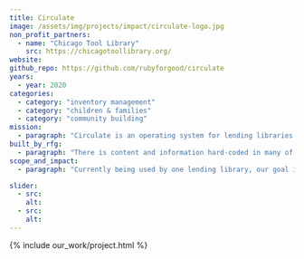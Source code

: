 ```yaml
---
title: Circulate
image: /assets/img/projects/impact/circulate-logo.jpg
non_profit_partners:
  - name: "Chicago Tool Library"
    src: https://chicagotoollibrary.org/
website:
github_repo: https://github.com/rubyforgood/circulate
years:
  - year: 2020
categories:
  - category: "inventory management"
  - category: "children & families"
  - category: "community building"
mission:
  - paragraph: "Circulate is an operating system for lending libraries. It is in the early stages of development. It currently provides Member signup, including optional payment via Square, inventory management, including item photos and configurable borrowing rules, item loaning to members, including fine calculation, volunteer shift scheduling, and gift membership generation and redemption."
built_by_rfg:
  - paragraph: "There is content and information hard-coded in many of the views that is specific to The Chicago Tool Library, for which the software is being initially developed. Ruby For Good is working on these specifics to make their way into configuration or user-editable content so that the software is easily used by other lending libraries."
scope_and_impact:
  - paragraph: "Currently being used by one lending library, our goal is to make this software available to other lending libraries."

slider:
  - src:
    alt:
  - src:
    alt:
---
```


{% include our_work/project.html %}
